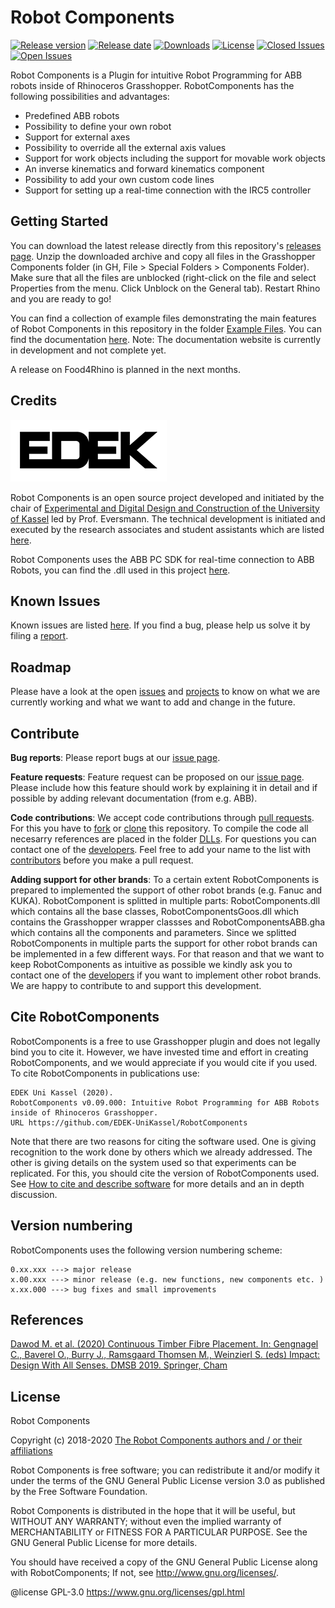 # Robot Components
[![Release version](https://img.shields.io/github/v/release/RobotComponents/RobotComponents?include_prereleases&style=flat-square)]()
[![Release date](https://img.shields.io/github/release-date-pre/RobotComponents/RobotComponents?style=flat-square)]()
[![Downloads](https://img.shields.io/github/downloads/RobotComponents/RobotComponents/total?style=flat-square)]()
[![License](https://img.shields.io/github/license/RobotComponents/RobotComponents?style=flat-square)]()
[![Closed Issues](https://img.shields.io/github/issues-raw/RobotComponents/RobotComponents?style=flat-square)]()
[![Open Issues](https://img.shields.io/github/issues-closed-raw/RobotComponents/RobotComponents?style=flat-square)]()

Robot Components is a Plugin for intuitive Robot Programming for ABB robots inside of Rhinoceros Grasshopper. RobotComponents has the following possibilities and advantages: 

- Predefined ABB robots
- Possibility to define your own robot
- Support for external axes
- Possibility to override all the external axis values
- Support for work objects including the support for movable work objects
- An inverse kinematics and forward kinematics component
- Possibility to add your own custom code lines
- Support for setting up a real-time connection with the IRC5 controller

## Getting Started
You can download the latest release directly from this repository's [releases page](https://github.com/EDEK-UniKassel/RobotComponents/releases). Unzip the downloaded archive and copy all files in the Grasshopper Components folder (in GH, File > Special Folders > Components Folder). Make sure that all the files are unblocked (right-click on the file and select Properties from the menu. Click Unblock on the General tab). Restart Rhino and you are ready to go!

You can find a collection of example files demonstrating the main features of Robot Components in this repository in the folder [Example Files](https://github.com/EDEK-UniKassel/RobotComponents/tree/master/ExampleFiles). You can find the documentation [here](https://robotcomponents.github.io/RobotComponents-Documentation/). Note: The documentation website is currently in development and not complete yet. 

A release on Food4Rhino is planned in the next months.

## Credits
![EDEK_logo](/Utility/181101_EDEK-LOGO-01.png)

Robot Components is an open source project developed and initiated by the chair of [Experimental and Digital Design and Construction of the University of Kassel](https://edek.uni-kassel.de/) led by Prof. Eversmann. The technical development is initiated and executed by the research associates and student assistants which are listed [here](https://github.com/EDEK-UniKassel/RobotComponents/blob/master/AUTHORS.md).

Robot Components uses the ABB PC SDK for real-time connection to ABB Robots, you can find the .dll used in this project [here](http://developercenter.robotstudio.com/landing).

## Known Issues
Known issues are listed [here](https://github.com/EDEK-UniKassel/RobotComponents/issues). If you find a bug, please help us solve it by filing a [report](https://github.com/EDEK-UniKassel/RobotComponents/issues/new).

## Roadmap
Please have a look at the open [issues](https://github.com/EDEK-UniKassel/RobotComponents/issues) and [projects](https://github.com/EDEK-UniKassel/RobotComponents/projects) to know on what we are currently working and what we want to add and change in the future.  

## Contribute
**Bug reports**: Please report bugs at our [issue page](https://github.com/EDEK-UniKassel/RobotComponents/issues). 

**Feature requests**: Feature request can be proposed on our [issue page](https://github.com/EDEK-UniKassel/RobotComponents/issues). Please include how this feature should work by explaining it in detail and if possible by adding relevant documentation (from e.g. ABB). 

**Code contributions**: We accept code contributions through [pull requests](https://help.github.com/en/github/collaborating-with-issues-and-pull-requests/about-pull-requests). For this you have to [fork](https://help.github.com/en/github/getting-started-with-github/fork-a-repo) or [clone](https://help.github.com/en/github/creating-cloning-and-archiving-repositories/cloning-a-repository) this repository. To compile the code all necesarry references are placed in the folder [DLLs](https://github.com/EDEK-UniKassel/RobotComponents/tree/master/DLLs). For questions you can contact one of the [developers](https://github.com/EDEK-UniKassel/RobotComponents/blob/master/AUTHORS.md). Feel free to add your name to the list with [contributors](https://github.com/EDEK-UniKassel/RobotComponents/blob/master/AUTHORS.md) before you make a pull request. 

**Adding support for other brands**: To a certain extent RobotComponents is prepared to implemented the support of other robot brands (e.g. Fanuc and KUKA). RobotComponent is splitted in multiple parts: RobotComponents.dll which contains all the base classes, RobotComponentsGoos.dll which contains the Grasshopper wrapper classses and RobotComponentsABB.gha which contains all the components and parameters. Since we splitted RobotComponents in multiple parts the support for other robot brands can be implemented in a few different ways. For that reason and that we want to keep RobotComponents as intuitive as possible we kindly ask you to contact one of the [developers](https://github.com/EDEK-UniKassel/RobotComponents/blob/master/AUTHORS.md) if you want to implement other robot brands. We are happy to contribute to and support this development.

## Cite RobotComponents
RobotComponents is a free to use Grasshopper plugin and does not legally bind you to cite it. However, we have invested time and effort in creating RobotComponents, and we would appreciate if you would cite if you used. To cite RobotComponents in publications use:

```
EDEK Uni Kassel (2020).  
RobotComponents v0.09.000: Intuitive Robot Programming for ABB Robots inside of Rhinoceros Grasshopper. 
URL https://github.com/EDEK-UniKassel/RobotComponents
```

Note that there are two reasons for citing the software used. One is giving recognition to the work done by others which we already addressed. The other is giving details on the system used so that experiments can be replicated. For this, you should cite the version of RobotComponents used. See [How to cite and describe software](https://software.ac.uk/how-cite-software) for more details and an in depth discussion.

## Version numbering
RobotComponents uses the following version numbering scheme: 
```
0.xx.xxx ---> major release  
x.00.xxx ---> minor release (e.g. new functions, new components etc. )  
x.xx.000 ---> bug fixes and small improvements
```

## References
[Dawod M. et al. (2020) Continuous Timber Fibre Placement. In: Gengnagel C., Baverel O., Burry J., Ramsgaard Thomsen M., Weinzierl S. (eds) Impact: Design With All Senses. DMSB 2019. Springer, Cham](https://link.springer.com/chapter/10.1007/978-3-030-29829-6_36)

## License
Robot Components

Copyright (c) 2018-2020 [The Robot Components authors and / or their affiliations](AUTHORS.md)

Robot Components is free software; you can redistribute it and/or modify it under the terms of the GNU General Public License version 3.0 as published by the Free Software Foundation. 

Robot Components is distributed in the hope that it will be useful, but WITHOUT ANY WARRANTY; without even the implied warranty of MERCHANTABILITY or FITNESS FOR A PARTICULAR PURPOSE. See the GNU General Public License for more details.

You should have received a copy of the GNU General Public License along with RobotComponents; If not, see <http://www.gnu.org/licenses/>.

@license GPL-3.0 <https://www.gnu.org/licenses/gpl.html>
